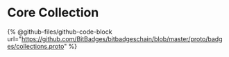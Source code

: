 # Core Collection

{% @github-files/github-code-block url="https://github.com/BitBadges/bitbadgeschain/blob/master/proto/badges/collections.proto" %}
